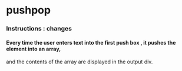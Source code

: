 # pushpop

### Instructions : changes

#### Every time the user enters text into the first push box , it pushes the element into an array, 
and the contents of the array are displayed in the output div. 

